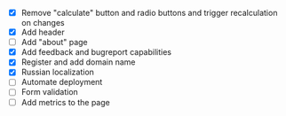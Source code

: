 - [X] Remove "calculate" button and radio buttons and trigger recalculation on changes
- [X] Add header
- [ ] Add "about" page
- [X] Add feedback and bugreport capabilities
- [X] Register and add domain name  
- [X] Russian localization
- [ ] Automate deployment 
- [ ] Form validation
- [ ] Add metrics to the page